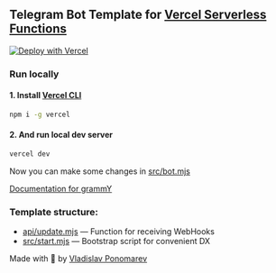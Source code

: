 ## Telegram Bot Template for [Vercel Serverless Functions](https://vercel.com/docs/concepts/functions/serverless-functions)

[![Deploy with Vercel](https://vercel.com/button)](https://vercel.com/new/clone?repository-url=https%3A%2F%2Fgithub.com%2FPonomareVlad%2FgrammYVercel&env=TELEGRAM_BOT_TOKEN&envDescription=Telegram%20Bot%20Token%20from%20%40BotFather&envLink=https%3A%2F%2Fcore.telegram.org%2Fbots%2Ftutorial%23obtain-your-bot-token&project-name=grammy-vercel&repository-name=grammy-vercel)

### Run locally

#### 1. Install [Vercel CLI](https://vercel.com/docs/cli)

```bash
npm i -g vercel
```

#### 2. And run local dev server

```bash
vercel dev
```

Now you can make some changes in [src/bot.mjs](src/bot.mjs)

[Documentation for grammY](https://grammy.dev)

### Template structure:

- [api/update.mjs](api/update.mjs) — Function for receiving WebHooks
- [src/start.mjs](src/start.mjs) — Bootstrap script for convenient DX


Made with 💜 by [Vladislav Ponomarev](https://GitHub.com/PonomareVlad)
